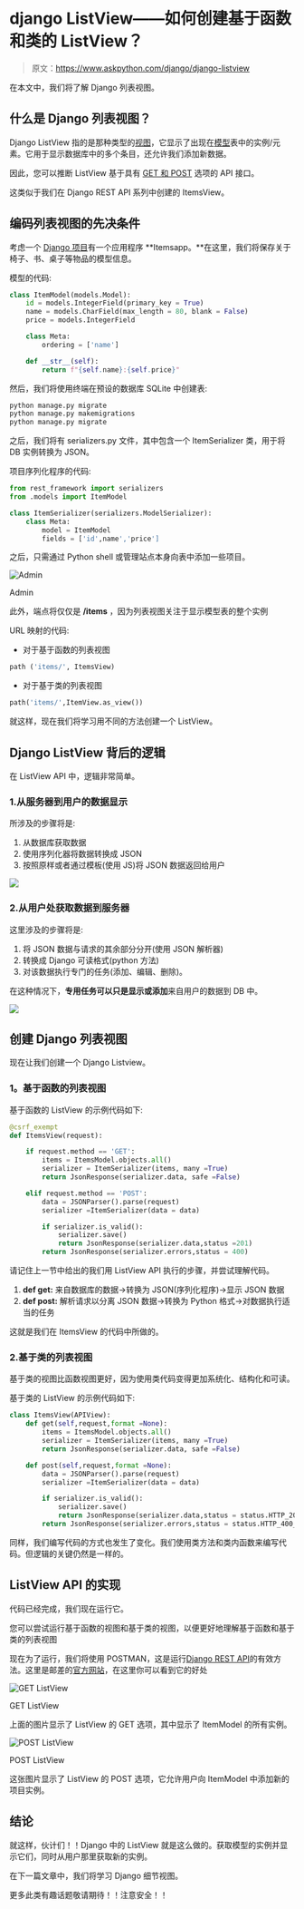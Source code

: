 # django ListView——如何创建基于函数和类的 ListView？

> 原文：<https://www.askpython.com/django/django-listview>

在本文中，我们将了解 Django 列表视图。

## 什么是 Django 列表视图？

Django ListView 指的是那种类型的[视图](https://www.askpython.com/django/django-views)，它显示了出现在[模型](https://www.askpython.com/django/django-models)表中的实例/元素。它用于显示数据库中的多个条目，还允许我们添加新数据。

因此，您可以推断 ListView 基于具有 [GET 和 POST](https://www.askpython.com/django/django-rest-api) 选项的 API 接口。

这类似于我们在 Django REST API 系列中创建的 ItemsView。

## 编码列表视图的先决条件

考虑一个 [Django 项目](https://www.askpython.com/django/django-app-structure-project-structure)有一个应用程序 **Itemsapp。**在这里，我们将保存关于椅子、书、桌子等物品的模型信息。

模型的代码:

```py
class ItemModel(models.Model):
    id = models.IntegerField(primary_key = True)
    name = models.CharField(max_length = 80, blank = False)
    price = models.IntegerField

    class Meta:
        ordering = ['name']

    def __str__(self):
        return f"{self.name}:{self.price}"

```

然后，我们将使用终端在预设的数据库 SQLite 中创建表:

```py
python manage.py migrate
python manage.py makemigrations
python manage.py migrate

```

之后，我们将有 serializers.py 文件，其中包含一个 ItemSerializer 类，用于将 DB 实例转换为 JSON。

项目序列化程序的代码:

```py
from rest_framework import serializers
from .models import ItemModel

class ItemSerializer(serializers.ModelSerializer):
    class Meta:
        model = ItemModel
        fields = ['id',name','price']

```

之后，只需通过 Python shell 或管理站点本身向表中添加一些项目。

![Admin](img/8e93d711fe1cb10e42aee531f4fd7cf7.png)

Admin

此外，端点将仅仅是 **/items** ，因为列表视图关注于显示模型表的整个实例

URL 映射的代码:

*   对于基于函数的列表视图

```py
path ('items/', ItemsView)

```

*   对于基于类的列表视图

```py
path('items/',ItemView.as_view())

```

就这样，现在我们将学习用不同的方法创建一个 ListView。

## Django ListView 背后的逻辑

在 ListView API 中，逻辑非常简单。

### 1.**从服务器到用户的数据显示**

所涉及的步骤将是:

1.  从数据库获取数据
2.  使用序列化器将数据转换成 JSON
3.  按照原样或者通过模板(使用 JS)将 JSON 数据返回给用户

![](img/a734d55524abcdf4a7adc584eca64d63.png)

### 2.**从用户处获取数据到服务器**

这里涉及的步骤将是:

1.  将 JSON 数据与请求的其余部分分开(使用 JSON 解析器)
2.  转换成 Django 可读格式(python 方法)
3.  对该数据执行专门的任务(添加、编辑、删除)。

在这种情况下，**专用任务可以只是显示或添加**来自用户的数据到 DB 中。

![](img/af72370741ef4d3388004126983bb6e5.png)

## 创建 Django 列表视图

现在让我们创建一个 Django Listview。

### **1。基于函数的列表视图**

基于函数的 ListView 的示例代码如下:

```py
@csrf_exempt
def ItemsView(request):

    if request.method == 'GET':
        items = ItemsModel.objects.all()
        serializer = ItemSerializer(items, many =True)
        return JsonResponse(serializer.data, safe =False)

    elif request.method == 'POST':
        data = JSONParser().parse(request)
        serializer =ItemSerializer(data = data)

        if serializer.is_valid():
            serializer.save()
            return JsonResponse(serializer.data,status =201)
        return JsonResponse(serializer.errors,status = 400)

```

请记住上一节中给出的我们用 ListView API 执行的步骤，并尝试理解代码。

1.  **def get:** 来自数据库的数据→转换为 JSON(序列化程序)→显示 JSON 数据
2.  **def post:** 解析请求以分离 JSON 数据→转换为 Python 格式→对数据执行适当的任务

这就是我们在 ItemsView 的代码中所做的。

### 2.**基于类的列表视图**

基于类的视图比函数视图更好，因为使用类代码变得更加系统化、结构化和可读。

基于类的 ListView 的示例代码如下:

```py
class ItemsView(APIView):
    def get(self,request,format =None):
        items = ItemsModel.objects.all()
        serializer = ItemSerializer(items, many =True)
        return JsonResponse(serializer.data, safe =False)

    def post(self,request,format =None):
        data = JSONParser().parse(request)
        serializer =ItemSerializer(data = data)

        if serializer.is_valid():
            serializer.save()
            return JsonResponse(serializer.data,status = status.HTTP_201_CREATED)
        return JsonResponse(serializer.errors,status = status.HTTP_400_BAD_REQUEST)

```

同样，我们编写代码的方式也发生了变化。我们使用类方法和类内函数来编写代码。但逻辑的关键仍然是一样的。

## **ListView API 的实现**

代码已经完成，我们现在运行它。

您可以尝试运行基于函数的视图和基于类的视图，以便更好地理解基于函数和基于类的列表视图

现在为了运行，我们将使用 POSTMAN，这是运行[Django REST API](https://www.askpython.com/django/django-rest-api)的有效方法。这里是邮差的[官方网站](https://www.postman.com/api-platform/meet-postman)，在这里你可以看到它的好处

![GET ListView](img/789780dc65db48b86d970211cb523981.png)

GET ListView

上面的图片显示了 ListView 的 GET 选项，其中显示了 ItemModel 的所有实例。

![POST ListView](img/cfff9ac382f94277b4b974e2d726d50a.png)

POST ListView

这张图片显示了 ListView 的 POST 选项，它允许用户向 ItemModel 中添加新的项目实例。

## **结论**

就这样，伙计们！！Django 中的 ListView 就是这么做的。获取模型的实例并显示它们，同时从用户那里获取新的实例。

在下一篇文章中，我们将学习 Django 细节视图。

更多此类有趣话题敬请期待！！注意安全！！